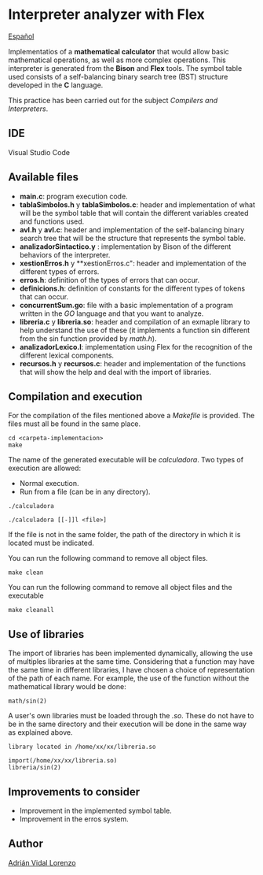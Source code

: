 # Interpreter analyzer with Flex

[Español](README.md)

Implementatios of a **mathematical calculator** that would allow basic mathematical operations, as well as more complex operations. This interpreter is generated from the **Bison** and **Flex** tools. The symbol table used consists of a self-balancing binary search tree (BST) structure developed in the **C** language.

This practice has been carried out for the subject *Compilers and Interpreters*.

## IDE
Visual Studio Code

## Available files
- **main.c**: program execution code.
- **tablaSimbolos.h** y **tablaSimbolos.c**: header and implementation of what will be the symbol table that will contain the different variables created and functions used.
- **avl.h** y **avl.c**: header and implementation of the self-balancing binary search tree that will be the structure that represents the symbol table.
- **analizadorSintactico.y** : implementation by Bison of the different behaviors of the interpreter.
- **xestionErros.h** y **xestionErros.c": header and implementation of the different types of errors.
- **erros.h**: definition of the types of errors that can occur.
- **definicions.h**: definition of constants for the different types of tokens that can occur.
- **concurrentSum.go**: file with a basic implementation of a program written in the *GO* language and that you want to analyze.
- **libreria.c** y **libreria.so**: header and compilation of an exmaple library to help understand the use of these (it implements a function sin different from the sin function provided by *math.h*).
- **analizadorLexico.l**: implementation using Flex for the recognition of the different lexical components.
- **recursos.h** y **recursos.c**: header and implementation of the functions that will show the help and deal with the import of libraries.

## Compilation and execution
For the compilation of the files mentioned above a *Makefile* is provided. The files must all be found in the same place.

```
cd <carpeta-implementacion>
make
```

The name of the generated executable will be *calculadora*. Two types of execution are allowed:

- Normal execution.
- Run from a file (can be in any directory).

```
./calculadora

./calculadora [[-]]l <file>]
```

If the file is not in the same folder, the path of the directory in which it is located must be indicated.

You can run the following command to remove all object files.

```
make clean
```

You can run the following command to remove all object files and the executable

```
make cleanall
```

## Use of libraries
The import of libraries has been implemented dynamically, allowing the use of multiples libraries at the same time. Considering that a function may have the same time in different libraries, I have chosen a choice of representation of the path of each name. For example, the use of the function without the mathematical library would be done:

```
math/sin(2)
```


A user's own libraries must be loaded through the *.so*. These do not have to be in the same directory and their execution will be done in the same way as explained above.

 ```
library located in /home/xx/xx/libreria.so
```

```
import(/home/xx/xx/libreria.so)
libreria/sin(2)
```


## Improvements to consider
- Improvement in the implemented symbol table.
- Improvement in the erros system.

## Author

[Adrián Vidal Lorenzo](https://github.com/adrianvidal2)
